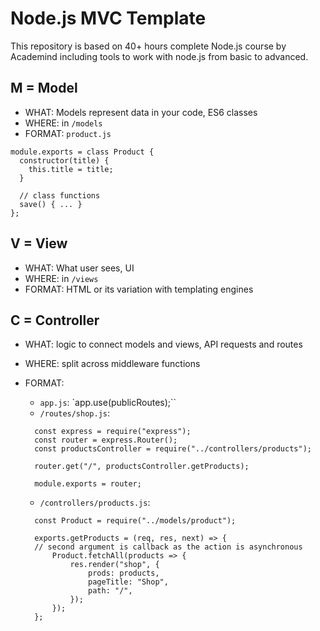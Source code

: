 # Node.js MVC Template

This repository is based on 40+ hours complete Node.js course by Academind including tools to work with node.js from basic to advanced.

## M = Model

- WHAT: Models represent data in your code, ES6 classes
- WHERE: in `/models`
- FORMAT: `product.js`

```
module.exports = class Product {
  constructor(title) {
    this.title = title;
  }

  // class functions
  save() { ... }
};
```

## V = View

- WHAT: What user sees, UI
- WHERE: in `/views`
- FORMAT: HTML or its variation with templating engines

## C = Controller

- WHAT: logic to connect models and views, API requests and routes
- WHERE: split across middleware functions
- FORMAT:

  - `app.js`: `app.use(publicRoutes);``
  - `/routes/shop.js`:

  ```
    const express = require("express");
    const router = express.Router();
    const productsController = require("../controllers/products");

    router.get("/", productsController.getProducts);

    module.exports = router;

  ```

  - `/controllers/products.js`:

  ```
    const Product = require("../models/product");

    exports.getProducts = (req, res, next) => {
    // second argument is callback as the action is asynchronous
        Product.fetchAll(products => {
            res.render("shop", {
                prods: products,
                pageTitle: "Shop",
                path: "/",
            });
        });
    };
  ```
